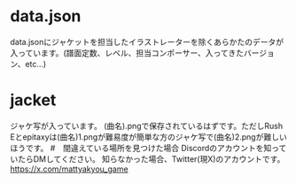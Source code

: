 # data.json
data.jsonにジャケットを担当したイラストレーターを除くあらかたのデータが入っています。(譜面定数、レベル、担当コンポーサー、入ってきたバージョン、etc...)
# jacket
ジャケ写が入っています。
(曲名).pngで保存されているはずです。ただしRush Eとepitaxyは(曲名)1.pngが難易度が簡単な方のジャケ写で(曲名)2.pngが難しいほうです。
#　間違えている場所を見つけた場合
Discordのアカウントを知っていたらDMしてください。
知らなかった場合、Twitter(現X)のアカウントです。
https://x.com/mattyakyou_game
